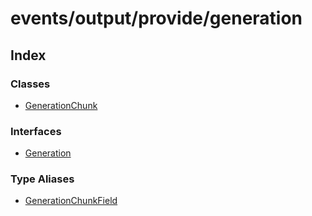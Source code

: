 # events/output/provide/generation

## Index

### Classes

- [GenerationChunk](classes/GenerationChunk.md)

### Interfaces

- [Generation](interfaces/Generation.md)

### Type Aliases

- [GenerationChunkField](type-aliases/GenerationChunkField.md)
